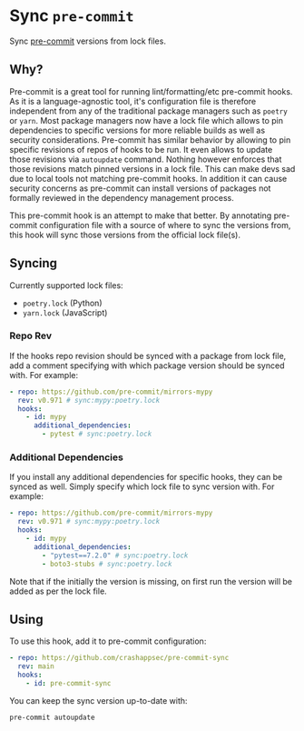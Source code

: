 # Sync `pre-commit`

Sync [pre-commit](https://pre-commit.com/) versions from lock files.

## Why?

Pre-commit is a great tool for running lint/formatting/etc pre-commit
hooks. As it is a language-agnostic tool, it's configuration file is
therefore independent from any of the traditional package managers such
as `poetry` or `yarn`. Most package managers now have a lock file which
allows to pin dependencies to specific versions for more reliable builds
as well as security considerations. Pre-commit has similar behavior
by allowing to pin specific revisions of repos of hooks to be run. It
even allows to update those revisions via `autoupdate` command. Nothing
however enforces that those revisions match pinned versions in a lock
file. This can make devs sad due to local tools not matching pre-commit
hooks. In addition it can cause security concerns as pre-commit can
install versions of packages not formally reviewed in the dependency
management process.

This pre-commit hook is an attempt to make that better. By annotating
pre-commit configuration file with a source of where to sync the
versions from, this hook will sync those versions from the official lock
file(s).

## Syncing

Currently supported lock files:

- `poetry.lock` (Python)
- `yarn.lock` (JavaScript)

### Repo Rev

If the hooks repo revision should be synced with a package from lock
file, add a comment specifying with which package version should be
synced with. For example:

```yaml
- repo: https://github.com/pre-commit/mirrors-mypy
  rev: v0.971 # sync:mypy:poetry.lock
  hooks:
    - id: mypy
      additional_dependencies:
        - pytest # sync:poetry.lock
```

### Additional Dependencies

If you install any additional dependencies for specific hooks,
they can be synced as well. Simply specify which lock file to sync version with.
For example:

```yaml
- repo: https://github.com/pre-commit/mirrors-mypy
  rev: v0.971 # sync:mypy:poetry.lock
  hooks:
    - id: mypy
      additional_dependencies:
        - "pytest==7.2.0" # sync:poetry.lock
        - boto3-stubs # sync:poetry.lock
```

Note that if the initially the version is missing, on first run the version
will be added as per the lock file.

## Using

To use this hook, add it to pre-commit configuration:

```yaml
- repo: https://github.com/crashappsec/pre-commit-sync
  rev: main
  hooks:
    - id: pre-commit-sync
```

You can keep the sync version up-to-date with:

```sh
pre-commit autoupdate
```
